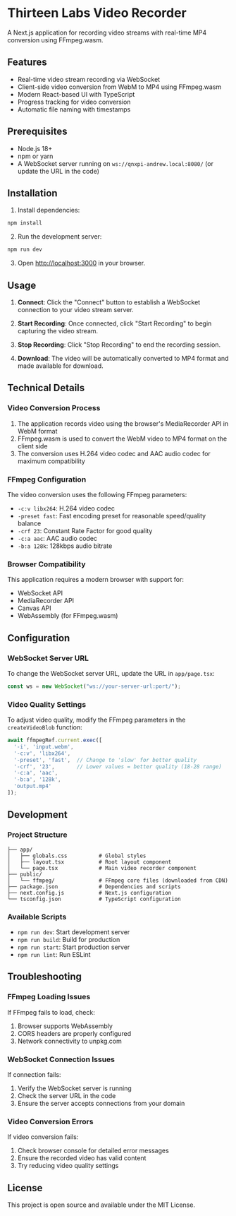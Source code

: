 # Thirteen Labs Video Recorder

A Next.js application for recording video streams with real-time MP4 conversion using FFmpeg.wasm.

## Features

- Real-time video stream recording via WebSocket
- Client-side video conversion from WebM to MP4 using FFmpeg.wasm
- Modern React-based UI with TypeScript
- Progress tracking for video conversion
- Automatic file naming with timestamps

## Prerequisites

- Node.js 18+ 
- npm or yarn
- A WebSocket server running on `ws://qnxpi-andrew.local:8080/` (or update the URL in the code)

## Installation

1. Install dependencies:
```bash
npm install
```

2. Run the development server:
```bash
npm run dev
```

3. Open [http://localhost:3000](http://localhost:3000) in your browser.

## Usage

1. **Connect**: Click the "Connect" button to establish a WebSocket connection to your video stream server.

2. **Start Recording**: Once connected, click "Start Recording" to begin capturing the video stream.

3. **Stop Recording**: Click "Stop Recording" to end the recording session.

4. **Download**: The video will be automatically converted to MP4 format and made available for download.

## Technical Details

### Video Conversion Process

1. The application records video using the browser's MediaRecorder API in WebM format
2. FFmpeg.wasm is used to convert the WebM video to MP4 format on the client side
3. The conversion uses H.264 video codec and AAC audio codec for maximum compatibility

### FFmpeg Configuration

The video conversion uses the following FFmpeg parameters:
- `-c:v libx264`: H.264 video codec
- `-preset fast`: Fast encoding preset for reasonable speed/quality balance
- `-crf 23`: Constant Rate Factor for good quality
- `-c:a aac`: AAC audio codec
- `-b:a 128k`: 128kbps audio bitrate

### Browser Compatibility

This application requires a modern browser with support for:
- WebSocket API
- MediaRecorder API
- Canvas API
- WebAssembly (for FFmpeg.wasm)

## Configuration

### WebSocket Server URL

To change the WebSocket server URL, update the URL in `app/page.tsx`:

```typescript
const ws = new WebSocket("ws://your-server-url:port/");
```

### Video Quality Settings

To adjust video quality, modify the FFmpeg parameters in the `createVideoBlob` function:

```typescript
await ffmpegRef.current.exec([
  '-i', 'input.webm',
  '-c:v', 'libx264',
  '-preset', 'fast',  // Change to 'slow' for better quality
  '-crf', '23',       // Lower values = better quality (18-28 range)
  '-c:a', 'aac',
  '-b:a', '128k',
  'output.mp4'
]);
```

## Development

### Project Structure

```
├── app/
│   ├── globals.css          # Global styles
│   ├── layout.tsx           # Root layout component
│   └── page.tsx             # Main video recorder component
├── public/
│   └── ffmpeg/              # FFmpeg core files (downloaded from CDN)
├── package.json             # Dependencies and scripts
├── next.config.js           # Next.js configuration
└── tsconfig.json            # TypeScript configuration
```

### Available Scripts

- `npm run dev`: Start development server
- `npm run build`: Build for production
- `npm run start`: Start production server
- `npm run lint`: Run ESLint

## Troubleshooting

### FFmpeg Loading Issues

If FFmpeg fails to load, check:
1. Browser supports WebAssembly
2. CORS headers are properly configured
3. Network connectivity to unpkg.com

### WebSocket Connection Issues

If connection fails:
1. Verify the WebSocket server is running
2. Check the server URL in the code
3. Ensure the server accepts connections from your domain

### Video Conversion Errors

If video conversion fails:
1. Check browser console for detailed error messages
2. Ensure the recorded video has valid content
3. Try reducing video quality settings

## License

This project is open source and available under the MIT License.
